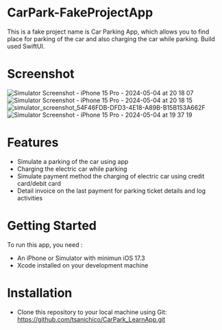 #  CarPark-FakeProjectApp
This is a fake project name is Car Parking App, which allows you to find place for parking of the car and also charging the car while parking. Build used SwiftUI.

# Screenshot
![Simulator Screenshot - iPhone 15 Pro - 2024-05-04 at 20 18 07](https://github.com/tsanichico/CarPark_LearnApp/assets/57589714/50df6366-e17c-477a-9b11-952161fea33d)
![Simulator Screenshot - iPhone 15 Pro - 2024-05-04 at 20 18 15](https://github.com/tsanichico/CarPark_LearnApp/assets/57589714/709d9767-a022-4274-b25d-378c8bfc3b4f)
![simulator_screenshot_54F46FDB-DFD3-4E18-A89B-B15B153A662F](https://github.com/tsanichico/CarPark_LearnApp/assets/57589714/9dd381e6-845a-46af-908f-61a4be16c387)
![Simulator Screenshot - iPhone 15 Pro - 2024-05-04 at 19 37 19](https://github.com/tsanichico/CarPark_LearnApp/assets/57589714/b2f0d021-e50b-49e1-a5cc-d4798729c4f2)


# Features
- Simulate a parking of the car using app
- Charging the electric car while parking 
- Simulate payment method the charging of electric car using credit card/debit card
- Detail invoice on the last payment for parking ticket details and log activities

# Getting Started 
To run this app, you need : 
- An iPhone or Simulator with minimun iOS 17.3
- Xcode installed on your development machine

# Installation 
- Clone this repository to your local machine using Git:
    https://github.com/tsanichico/CarPark_LearnApp.git


